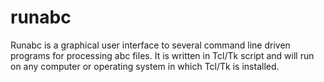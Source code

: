 runabc
======

Runabc is a graphical user interface to several command line driven programs for processing abc files. It is written in Tcl/Tk script and will run on any computer or operating system in which Tcl/Tk is installed.